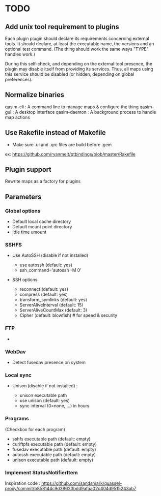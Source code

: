 TODO
====

## Add unix tool requirement to plugins

Each plugin plugin should declare its requirements concerning external tools.
It should declare, at least the executable name, the versions and an optional test command.
(The thing should work the same ways "TYPE" handles work.)

During this self-check, and depending on the external tool presence, the plugin may disable itself from providing its services. Thus, all maps using this service should be disabled (or hidden, depending on global preferences).

## Normalize binaries

qasim-cli    : A command line to manage maps & configure the thing
qasim-gui    : A desktop interface
qasim-daemon : A background process to handle map actions

## Use Rakefile instead of Makefile

* Make sure .ui and .qrc files are build before .gem

ex: https://github.com/ryanmelt/qtbindings/blob/master/Rakefile

## Plugin support

Rewrite maps as a factory for plugins

## Parameters

### Global options

* Default local cache directory
* Default mount point directory
* Idle time umount

### SSHFS

* Use AutoSSH (disable if not installed)
    * use autossh (default: yes)
	* ssh_command='autossh -M 0'

* SSH options
	* reconnect (default: yes)
	* compress (default: yes)
	* transform_symlinks (default: yes)
	* ServerAliveInterval (default: 15)
	* ServerAliveCountMax (default: 3)
	* Cipher (default: blowfish) # for speed & security


### FTP

* 

### WebDav

* Detect fusedav presence on system

### Local sync

* Unison (disable if not installed) :

   * unison executable path
   * use unison (default: yes)
   * sync interval (0=none, ...) in hours


### Programs

(Checkbox for each program)

* sshfs executable path (default: empty)
* curlftpfs executable path (default: empty)
* fusedav executable path (default: empty)
* autossh executable path (default: empty)
* unison executable path (default: empty)

### Implement StatusNotifierItem

Inspiration code : https://github.com/sandsmark/quassel-proxy/commit/b858144c9d38623bdd9afaa02c404d9515243ab7


